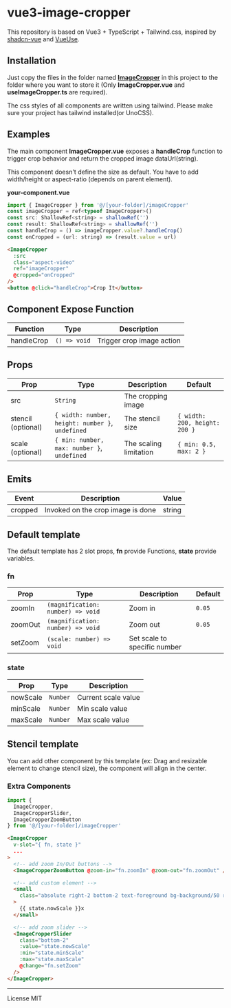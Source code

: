 # vue3-image-cropper

This repository is based on Vue3 + TypeScript + Tailwind.css, inspired by [shadcn-vue](https://www.shadcn-vue.com/) and [VueUse](https://vueuse.org/).

## Installation

Just copy the files in the folder named [**ImageCropper**](https://github.com/stark920/vue3-image-cropper/tree/main/src/components/imageCropper) in this project to the folder where you want to store it (Only **ImageCropper.vue** and **useImageCropper.ts** are required).

The css styles of all components are written using tailwind. Please make sure your project has tailwind installed(or UnoCSS).

## Examples

The main component **ImageCropper.vue** exposes a **handleCrop** function to trigger crop behavior and return the cropped image dataUrl(string).

This component doesn't define the size as default. You have to add width/height or aspect-ratio (depends on parent element).

**your-component.vue**

```js
import { ImageCropper } from '@/[your-folder]/imageCropper'
const imageCropper = ref<typeof ImageCropper>()
const src: ShallowRef<string> = shallowRef('')
const result: ShallowRef<string> = shallowRef('')
const handleCrop = () => imageCropper.value?.handleCrop()
const onCropped = (url: string) => (result.value = url)
```

```html
<ImageCropper
  :src
  class="aspect-video"
  ref="imageCropper"
  @cropped="onCropped"
/>
<button @click="handleCrop">Crop It</button>
```

## Component Expose Function

| Function     | Type          | Description                        
| ------------ | ------------- | ---------------------------------- 
| handleCrop   | `() => void`    | Trigger crop image action

## Props

| Prop                | Type                                              | Description             | Default
| ------------------- | ------------------------------------------------- | ----------------------- | ----------------------------
| src                 | `String`                                          | The cropping image      |
| stencil (optional)  | `{ width: number, height: number }`, `undefined`  | The stencil size        | `{ width: 200, height: 200 }`
| scale (optional)    | `{ min: number, max: number }`, `undefined`       | The scaling limitation  | `{ min: 0.5, max: 2 }`

## Emits

| Event     | Description                               | Value
| --------- | ----------------------------------------- | --------
| cropped   | Invoked on the crop image is done         | string

## Default template

The default template has 2 slot props, **fn** provide Functions, **state** provide variables.

### fn
| Prop      | Type                               | Description                   | Default
| --------- | ---------------------------------- | ----------------------------- | ----------------------------
| zoomIn    | `(magnification: number) => void`  | Zoom in                       | `0.05`
| zoomOut   | `(magnification: number) => void`  | Zoom out                      | `0.05`
| setZoom   | `(scale: number) => void`          | Set scale to specific number  | 

### state
| Prop      | Type      | Description                    
| --------- | --------- | -------------------------------
| nowScale  | `Number`  | Current scale value             
| minScale  | `Number`  | Min scale value    
| maxScale  | `Number`  | Max scale value

## Stencil template

You can add other component by this template (ex: Drag and resizable element to change stencil size), the component will align in the center.

### Extra Components

```js
import {
  ImageCropper,
  ImageCropperSlider,
  ImageCropperZoomButton
} from '@/[your-folder]/imageCropper'
```

```html
<ImageCropper
  v-slot="{ fn, state }"
  ...
>
  <!-- add zoom In/Out buttons -->
  <ImageCropperZoomButton @zoom-in="fn.zoomIn" @zoom-out="fn.zoomOut" />

  <!-- add custom element -->
  <small
    class="absolute right-2 bottom-2 text-foreground bg-background/50 rounded-md px-1"
  >
    {{ state.nowScale }}x
  </small>

  <!-- add zoom slider -->
  <ImageCropperSlider
    class="bottom-2"
    :value="state.nowScale"
    :min="state.minScale"
    :max="state.maxScale"
    @change="fn.setZoom"
  />
</ImageCropper>
```

---

License MIT